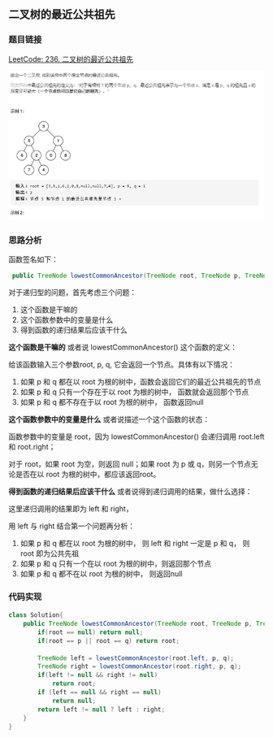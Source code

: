 ## 二叉树的最近公共祖先

### 题目链接

[LeetCode: 236. 二叉树的最近公共祖先](https://leetcode-cn.com/problems/lowest-common-ancestor-of-a-binary-tree/)

![示意图](../pics/二叉树的最近公共祖先.png)

### 思路分析
函数签名如下：
```java
 public TreeNode lowestCommonAncestor(TreeNode root, TreeNode p, TreeNode q)
```

对于递归型的问题，首先考虑三个问题：
1. 这个函数是干嘛的
2. 这个函数参数中的变量是什么
3. 得到函数的递归结果后应该干什么

**这个函数是干嘛的**
或者说 lowestCommonAncestor() 这个函数的定义：

给该函数输入三个参数root, p, q, 它会返回一个节点。具体有以下情况：
1. 如果 p 和 q 都在以 root 为根的树中，函数会返回它们的最近公共祖先的节点
2. 如果 p 和 q 只有一个存在于以 root 为根的树中， 函数就会返回那个节点
3. 如果 p 和 q 都不存在于以 root 为根的树中， 函数返回null

**这个函数参数中的变量是什么**
或者说描述一个这个函数的状态：

函数参数中的变量是 root，因为 lowestCommonAncestor() 会递归调用 root.left 和 root.right；

对于 root，如果 root 为空，则返回 null；如果 root 为 p 或 q，则另一个节点无论是否在以 root 为根的树中，都应该返回root。

**得到函数的递归结果后应该干什么**
或者说得到递归调用的结果，做什么选择：

这里递归调用的结果即为 left 和 right，

用 left 与 right 结合第一个问题再分析：  
1. 如果 p 和 q 都在以 root 为根的树中， 则 left 和 right 一定是 p 和 q， 则 root 即为公共先祖
2. 如果 p 和 q 只有一个在以 root 为根的树中，则返回那个节点
3. 如果 p 和 q 都不在以 root 为根的树中， 则返回null

### 代码实现

```java
class Solution{
    public TreeNode lowestCommonAncestor(TreeNode root, TreeNode p, TreeNode q){
        if(root == null) return null;
        if(root == p || root == q) return root;
        
        TreeNode left = lowestCommonAncestor(root.left, p, q);
        TreeNode right = lowestCommonAncestor(root.right, p, q);
        if(left != null && right != null)
            return root;
        if (left == null && right == null)
            return null;
        return left != null ? left : right;
    }
}
```




